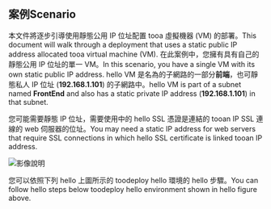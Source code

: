 ## <a name="scenario"></a><span data-ttu-id="d4037-101">案例</span><span class="sxs-lookup"><span data-stu-id="d4037-101">Scenario</span></span>
<span data-ttu-id="d4037-102">本文件將逐步引導使用靜態公用 IP 位址配置 tooa 虛擬機器 (VM) 的部署。</span><span class="sxs-lookup"><span data-stu-id="d4037-102">This document will walk through a deployment that uses a static public IP address allocated tooa virtual machine (VM).</span></span> <span data-ttu-id="d4037-103">在此案例中，您擁有具有自己的靜態公用 IP 位址的單一 VM。</span><span class="sxs-lookup"><span data-stu-id="d4037-103">In this scenario, you have a single VM with its own static public IP address.</span></span> <span data-ttu-id="d4037-104">hello VM 是名為的子網路的一部分**前端**，也可靜態私人 IP 位址 (**192.168.1.101**) 的子網路中。</span><span class="sxs-lookup"><span data-stu-id="d4037-104">hello VM is part of a subnet named **FrontEnd** and also has a static private IP address (**192.168.1.101**) in that subnet.</span></span>

<span data-ttu-id="d4037-105">您可能需要靜態 IP 位址，需要使用中的 hello SSL 憑證是連結的 tooan IP SSL 連線的 web 伺服器的位址。</span><span class="sxs-lookup"><span data-stu-id="d4037-105">You may need a static IP address for web servers that require SSL connections in which hello SSL certificate is linked tooan IP address.</span></span> 

![影像說明](./media/virtual-network-deploy-static-pip-scenario-include/figure1.png)

<span data-ttu-id="d4037-107">您可以依照下列 hello 上圖所示的 toodeploy hello 環境的 hello 步驟。</span><span class="sxs-lookup"><span data-stu-id="d4037-107">You can follow hello steps below toodeploy hello environment shown in hello figure above.</span></span>

